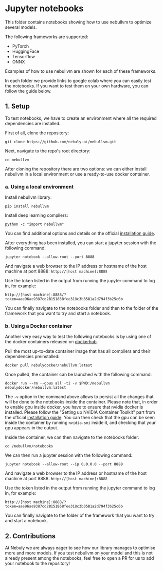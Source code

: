 # **Jupyter notebooks**

This folder contains notebooks showing how to use nebullvm to optimize several models. 

The following frameworks are supported:
- PyTorch
- HuggingFace
- Tensorflow
- ONNX

Examples of how to use nebullvm are shown for each of these frameworks.

In each folder we provide links to google colab where you can easily test the notebooks. 
If you want to test them on your own hardware, you can follow the guide below.

## 1. Setup
To test notebooks, we have to create an environment where all the required dependencies are installed.

First of all, clone the repository:
```
git clone https://github.com/nebuly-ai/nebullvm.git
```
Next, navigate to the repo's root directory:
```
cd nebullvm
```

After cloning the repository there are two options: we can either install nebullvm in a local environment or use a ready-to-use docker container.

### a. Using a local environment

Install nebullvm library:
```
pip install nebullvm
```

Install deep learning compilers:
```
python -c "import nebullvm"
```

You can find additional options and details on the official [installation guide](https://nebuly.gitbook.io/nebuly/nebullvm/installation).

After everything has been installed, you can start a jupyter session with the following command:

```
jupyter notebook --allow-root --port 8888
```
And navigate a web browser to the IP address or hostname of the host machine at port 8888: `http://[host machine]:8888`

Use the token listed in the output from running the jupyter command to log in, for example:

`http://[host machine]:8888/?token=aae96ae9387cd28151868fee318c3b3581a2d794f3b25c6b`

You can finally navigate to the notebooks folder and then to the folder of the framework that you want to try and start a notebook.


### b. Using a Docker container

Another very easy way to test the following notebooks is by using one of the docker containers released on [dockerhub](https://hub.docker.com/r/nebulydocker/nebullvm). 


Pull the most up-to-date container image that has all compilers and their dependencies preinstalled:
```
docker pull nebulydocker/nebullvm:latest
```
Once pulled, the container can be launched with the following command:
```
docker run --rm --gpus all -ti -v $PWD:/nebullvm nebulydocker/nebullvm:latest
```
The `-v` option in the command above allows to persist all the changes that will be done to the notebooks inside the container.
Please note that, in order to enable gpu inside docker, you have to ensure that nvidia docker is installed. Please follow the "Setting up NVIDIA Container Toolkit" part from the 
official [installation guide](https://docs.nvidia.com/datacenter/cloud-native/container-toolkit/install-guide.html#docker).
You can then check that the gpu can be seen inside the container by running `nvidia-smi` inside it, and checking that your gpu appears in the output.

Inside the container, we can then navigate to the notebooks folder:
```
cd /nebullvm/notebooks
```
We can then run a jupyter session with the following command:
```
jupyter notebook --allow-root --ip 0.0.0.0 --port 8888
```
And navigate a web browser to the IP address or hostname of the host machine at port 8888: `http://[host machine]:8888`

Use the token listed in the output from running the jupyter command to log in, for example:

`http://[host machine]:8888/?token=aae96ae9387cd28151868fee318c3b3581a2d794f3b25c6b`

You can finally navigate to the folder of the framework that you want to try and start a notebook.

## 2. Contributions
At Nebuly we are always eager to see how our library manages to optimise more and more models. If you test nebullvm on your model and this is not already present among the notebooks, feel free to open a PR for us to add your notebook to the repository!